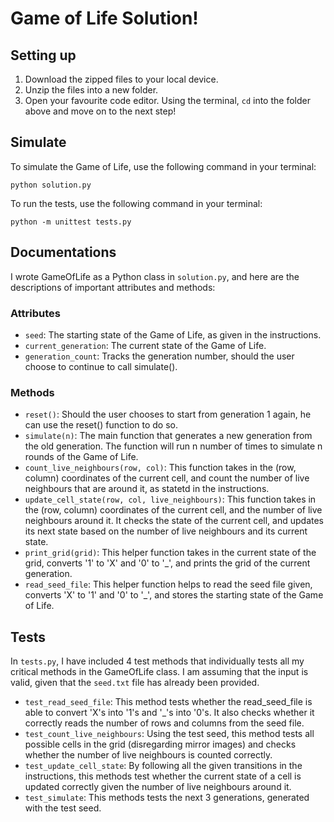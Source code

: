 # Game of Life Solution! 

## Setting up 

1. Download the zipped files to your local device. 
2. Unzip the files into a new folder.
3. Open your favourite code editor. Using the terminal, `cd` into the folder above and move on to the next step! 

## Simulate
To simulate the Game of Life, use the following command in your terminal: 
```
python solution.py
```
To run the tests, use the following command in your terminal:
```
python -m unittest tests.py
```

## Documentations 
I wrote GameOfLife as a Python class in `solution.py`, and here are the descriptions of important attributes and methods: 
### Attributes 
- `seed`: The starting state of the Game of Life, as given in the instructions. 
- `current_generation`: The current state of the Game of Life.
- `generation_count`: Tracks the generation number, should the user choose to continue to call simulate(). 
### Methods
- `reset()`: Should the user chooses to start from generation 1 again, he can use the reset() function to do so.  
- `simulate(n)`: The main function that generates a new generation from the old generation. The function will run n number of times to simulate n rounds of the Game of Life.
- `count_live_neighbours(row, col)`: This function takes in the (row, column) coordinates of the current cell, and count the number of live neighbours that are around it, as statetd in the instructions. 
- `update_cell_state(row, col, live_neighbours)`: This function takes in the (row, column) coordinates of the current cell, and the number of live neighbours around it. It checks the state of the current cell, and updates its next state based on the number of live neighbours and its current state. 
- `print_grid(grid)`: This helper function takes in the current state of the grid, converts '1' to 'X' and '0' to '_', and prints the grid of the current generation. 
- `read_seed_file`: This helper function helps to read the seed file given,  converts 'X' to '1' and '0' to '_', and stores the starting state of the Game of Life. 

## Tests 
In `tests.py`, I have included 4 test methods that individually tests all my critical methods in the GameOfLife class. I am assuming that the input is valid, given that the `seed.txt` file has already been provided.
- `test_read_seed_file`: This method tests whether the read_seed_file is able to convert 'X's into '1's and '_'s into '0's. It also checks whether it correctly reads the number of rows and columns from the seed file.
- `test_count_live_neighbours`: Using the test seed, this method tests all possible cells in the grid (disregarding mirror images) and checks whether the number of live neighbours is counted correctly.
- `test_update_cell_state`: By following all the given transitions in the instructions, this methods test whether the current state of a cell is updated correctly given the number of live neighbours around it.
- `test_simulate`: This methods tests the next 3 generations, generated with the test seed. 
